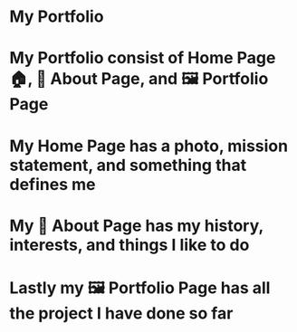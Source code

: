# My Portfolio 
# My Portfolio consist of Home Page 🏠, 👤 About Page, and 🖼️ Portfolio Page
# My Home Page has a photo, mission statement, and something that defines me
# My 👤 About Page has my history, interests, and things I like to do 
# Lastly my 🖼️ Portfolio Page has all the project I have done so far
